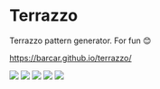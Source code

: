 # Terrazzo

Terrazzo pattern generator. For fun 😊

https://barcar.github.io/terrazzo/

![](1.png)
![](2.png)
![](3.png)
![](5.png)
![](4.png)
